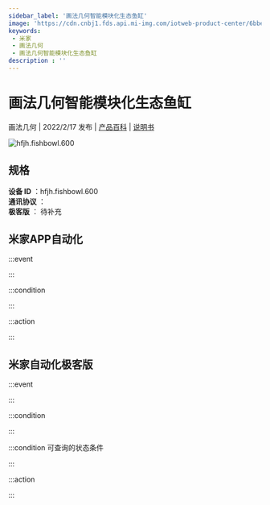```yaml
---
sidebar_label: '画法几何智能模块化生态鱼缸'
image: 'https://cdn.cnbj1.fds.api.mi-img.com/iotweb-product-center/6bbe5e2874ef5373f782c569a846eb63_1640747015726.png?GalaxyAccessKeyId=AKVGLQWBOVIRQ3XLEW&Expires=9223372036854775807&Signature=MjScu/fM0Ya9V0sveLZBaPmc8XQ='
keywords: 
 - 米家
 - 画法几何
 - 画法几何智能模块化生态鱼缸
description : ''
---
```

# 画法几何智能模块化生态鱼缸

画法几何 | 2022/2/17 发布 | [产品百科](https://home.mi.com/webapp/content/baike/product/index.html?model=hfjh.fishbowl.600/) | [说明书](https://home.mi.com/views/introduction.html?model=hfjh.fishbowl.600&region=cn)

![hfjh.fishbowl.600](https://cdn.cnbj1.fds.api.mi-img.com/iotweb-product-center/6bbe5e2874ef5373f782c569a846eb63_1640747015726.png?GalaxyAccessKeyId=AKVGLQWBOVIRQ3XLEW&Expires=9223372036854775807&Signature=MjScu/fM0Ya9V0sveLZBaPmc8XQ=)

## 规格  
> 
**设备 ID** ：hfjh.fishbowl.600  
**通讯协议** ：  
**极客版**  ： 待补充 


## 米家APP自动化  

:::event  

:::

:::condition  

:::

:::action   

:::

## 米家自动化极客版  

:::event  

:::

:::condition  

:::

:::condition 可查询的状态条件  

:::

:::action  

:::

        
